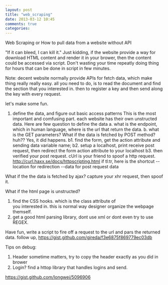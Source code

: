 ```yaml
---
layout: post
title: "web_scraping"
date: 2013-03-12 10:45
comments: true
categories: 
---
```

Web Scraping or How to pull data from a website without API

"If it can bleed, I can kill it."
Just kidding, if the website provide a way for download HTML content and render it in your brower, then the content could be accessed via script. Don't wasting your time repeatly doing thing for hours that can be done in script in few minutes.

Note: decent website normally provide APIs for fetch data, which make thing really really easy.
all you need to do, is to read the document and find the section that you interested in.
then to register a key and then send along the key with every request.

let's make some fun.


1. define the data, and figure out basic access patterns
This is the most important and comfusing part. each website has their own unstructed data.
Here are few question to define the data
a. what is the endpoint, which in human language, where is the url that return the data.
b. what is the GET parameters? 
What if the data is fetched by POST method? huh?? Yes, it did happens. 
b1. find the form, get the action attribute and sending data variable name;
b2. setup a localhost, print receive post request, then redirect the form action attribute to your localhost
b3. then verified your post request.
cUrl is your friend to spoof a http request.
http://curl.haxx.se/docs/httpscripting.html
if tl:tr, here is the shortcut --location for redirection --data for post request data


What if the the data is fetched by ajax? capture your xhr request, then spoof it.

What if the html page is unstructed? 
1. find the CSS hooks. which is the class attribute of <div> you interested in. this is normal way designer organize the webpage themself.
2. get a good html parsing library, dont use xml or dont even try to use REGEX.

Have fun, write a script to fire off a request to the url and pars the returned data.
follow up, https://gist.github.com/gjreda/f3e6875f869779ec03db

Tips on debug: 
1. Header sometime matters, try to copy the header exactly as you did in brower
2. Login? find a httop library that handles logins and send.

https://gist.github.com/longwei/5096906

